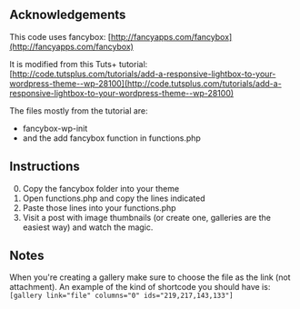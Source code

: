 ## Acknowledgements
This code uses fancybox: [http://fancyapps.com/fancybox](http://fancyapps.com/fancybox)

It is modified from this Tuts+ tutorial: [http://code.tutsplus.com/tutorials/add-a-responsive-lightbox-to-your-wordpress-theme--wp-28100](http://code.tutsplus.com/tutorials/add-a-responsive-lightbox-to-your-wordpress-theme--wp-28100)

The files mostly from the tutorial are:

* fancybox-wp-init
* and the add fancybox function in functions.php

## Instructions

0. Copy the fancybox folder into your theme
1. Open functions.php and copy the lines indicated
2. Paste those lines into your functions.php
3. Visit a post with image thumbnails (or create one, galleries are the easiest way) and watch the magic.

## Notes
When you're creating a gallery make sure to choose the file as the link (not attachment). An example of the kind of shortcode you should have is:
`[gallery link="file" columns="0" ids="219,217,143,133"]`



